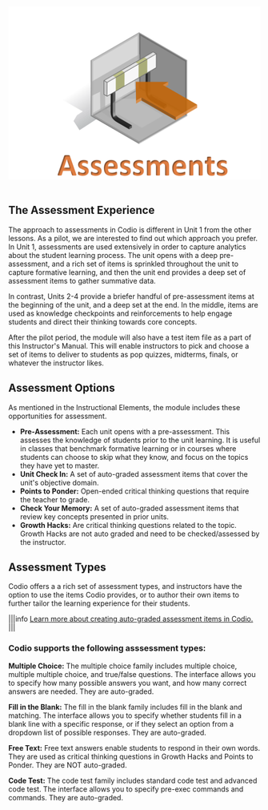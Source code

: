 <figure class="snippetimg" style="margin: 0 auto;width:100%">
  <img src=".guides/img/Assessintro.PNG">
  </figure>
  <br>
  
  ## The Assessment Experience
 The approach to assessments in Codio is different in Unit 1 from the other lessons.  As a pilot, we are interested to find out which approach you prefer.
 In Unit 1, assessments are used extensively in order to capture analytics about the student learning process.  The unit opens with a deep pre-assessment, and a rich set of items is sprinkled throughout the unit to capture formative learning, and then the unit end provides a deep set of assessment items to gather summative data.
 
 In contrast, Units 2-4 provide a briefer handful of pre-assessment items at the beginning of the unit, and a deep set at the end.  In the middle, items are used as knowledge checkpoints and reinforcements to help engage students and direct their thinking towards core concepts. 
 
After the pilot period, the module will also have a test item file as a part of this Instructor's Manual.  This will enable instructors to pick and choose a set of items to deliver to students as pop quizzes, midterms, finals, or whatever the instructor likes.
 
 
## Assessment Options
 As mentioned in the Instructional Elements, the module includes these opportunities for assessment. 
 
  - **Pre-Assessment:**  Each unit opens with a pre-assessment. This assesses the knowledge of students prior to the unit learning. It is useful in classes that benchmark formative learning or in courses where students can choose to skip what they know, and focus on the topics they have yet to master. 
 - **Unit Check In:**  A set of auto-graded assessment items that cover the unit's objective domain.
 - **Points to Ponder:**  Open-ended critical thinking questions that require the teacher to grade.
 - **Check Your Memory:**  A set of auto-graded assessment items that review key concepts presented in prior units.
 - **Growth Hacks:** Are critical thinking questions related to the topic. Growth Hacks are not auto graded and need to be checked/assessed by the instructor.
  
  ## Assessment Types
Codio offers a a rich set of assessment types, and instructors have the option to use the items Codio provides, or to author their own items to further tailor the learning experience for their students. 

|||info
[Learn more about creating auto-graded assessment items in Codio.](https://codio.com/docs/content/authoring/assessments/)
|||



### Codio supports the following asssessment types:
 
 **Multiple Choice:** The multiple choice family includes multiple choice, multiple multiple choice, and true/false questions.  The interface allows you to specify how many possible answers you want, and how many correct answers are needed. They are auto-graded.
 
 **Fill in the Blank:** The fill in the blank family includes fill in the blank and matching. The interface allows you to specify whether students fill in a blank line with a specific response, or if they select an option from a dropdown list of possible responses. They are auto-graded.
 
  **Free Text:** Free text answers enable students to respond in their own words.  They are used as critical thinking questions in Growth Hacks and Points to Ponder. They are NOT auto-graded.

  **Code Test:** The code test family includes standard code test and advanced code test. The interface allows you to specify pre-exec commands and commands. They are auto-graded.
